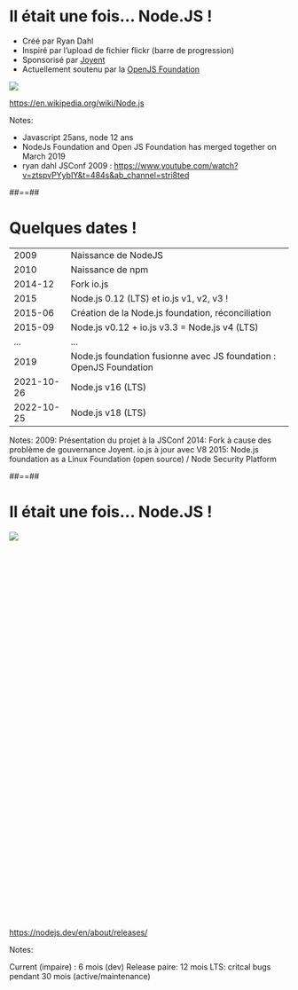 # Il était une fois… Node.JS !

* Créé par Ryan Dahl
* Inspiré par l’upload de fichier flickr (barre de progression)
* Sponsorisé par [Joyent](https://www.joyent.com/)
* Actuellement soutenu par la [OpenJS Foundation](https://openjsf.org/)

![](./assets/images/320px-Ryan_Dahl.jpg)

https://en.wikipedia.org/wiki/Node.js
<!-- .element: class="credits" -->

Notes:
- Javascript 25ans, node 12 ans
- NodeJs Foundation and Open JS Foundation has merged together on March 2019
- ryan dahl JSConf 2009 : https://www.youtube.com/watch?v=ztspvPYybIY&t=484s&ab_channel=stri8ted

##==##

<!-- .slide -->

# Quelques dates !

| | |
|--|---|
|2009|Naissance de NodeJS|
|2010|Naissance de npm|
|2014-12|Fork io.js|
|2015|Node.js 0.12 (LTS) et io.js v1, v2, v3 !|
|2015-06|Création de la Node.js foundation, réconciliation|
|2015-09|Node.js v0.12 + io.js v3.3 = Node.js v4 (LTS)|
|...|...|
|2019|Node.js foundation fusionne avec JS foundation : OpenJS Foundation|
|2021-10-26|Node.js v16 (LTS)|
|2022-10-25|Node.js v18 (LTS)|

Notes:
2009: Présentation du projet à la JSConf
2014: Fork à cause des problème de gouvernance Joyent. io.js à jour avec V8
2015: Node.js foundation as a Linux Foundation (open source) / Node Security Platform

##==##

<!-- .slide class="full-center" -->

# Il était une fois… Node.JS !

<div style="height:700px; width:100%;">
<img class="full-height center" src="./assets/images/release-schedule.svg">
</div>

https://nodejs.dev/en/about/releases/
<!-- .element: class="credits" -->

Notes:

Current (impaire) : 6 mois (dev)
Release paire: 12 mois
LTS: critcal bugs pendant 30 mois (active/maintenance)
